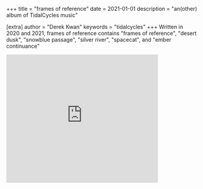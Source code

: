 +++
title = "frames of reference"
date = 2021-01-01
description = "an(other) album of TidalCycles music"

[extra]
author = "Derek Kwan"
keywords = "tidalcycles"
+++
Written in 2020 and 2021, frames of reference contains "frames of reference", "desert dusk", "snowblue passage", "silver river", "spacecat", and "ember continuance"

<iframe style="border: 0; width: 400px; height: 340px;" src="https://bandcamp.com/EmbeddedPlayer/album=2891689562/size=large/bgcol=ffffff/linkcol=0687f5/artwork=small/transparent=true/" seamless><a href="https://derekxkwan.bandcamp.com/album/frames-of-reference">frames of reference by derek x kwan</a></iframe>
